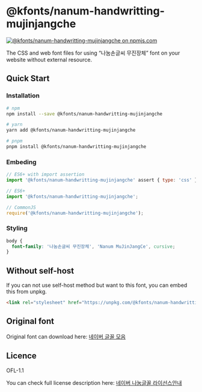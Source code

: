 # @kfonts/nanum-handwritting-mujinjangche

[![@kfonts/nanum-handwritting-mujinjangche on npmjs.com](https://img.shields.io/npm/v/%40kfonts%2Fnanum-handwritting-mujinjangche)](https://www.npmjs.com/package/@kfonts/nanum-handwritting-mujinjangche)

The CSS and web font files for using &OpenCurlyDoubleQuote;나눔손글씨 무진장체&CloseCurlyDoubleQuote; font on your website without external resource.

## Quick Start

### Installation

```sh
# npm
npm install --save @kfonts/nanum-handwritting-mujinjangche

# yarn
yarn add @kfonts/nanum-handwritting-mujinjangche

# pnpm
pnpm install @kfonts/nanum-handwritting-mujinjangche
```

### Embeding

```js
// ES6+ with import assertion
import '@kfonts/nanum-handwritting-mujinjangche' assert { type: 'css' };

// ES6+
import '@kfonts/nanum-handwritting-mujinjangche';

// CommonJS
require('@kfonts/nanum-handwritting-mujinjangche');
```

### Styling

```css
body {
  font-family: '나눔손글씨 무진장체', 'Nanum MuJinJangCe', cursive;
}
```

## Without self-host

If you can not use self-host method but want to this font, you can embed this from unpkg.

```html
<link rel="stylesheet" href="https://unpkg.com/@kfonts/nanum-handwritting-mujinjangche/index.css" />
```

## Original font

Original font can download here: [네이버 글꼴 모음](https://hangeul.naver.com/font)

## Licence

OFL-1.1

You can check full license description here: [네이버 나눔글꼴 라이선스안내](https://help.naver.com/service/30016/contents/18088?osType=PC&lang=ko)
